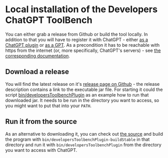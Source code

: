 # Local installation of the Developers ChatGPT ToolBench

You can either grab a release from Github or build the tool locally. In addition to that you will have to register it
with ChatGPT - either [as a ChatGPT plugin](plugin.md) or [as a GPT](gpt.md).
As a precondition it has to be reachable with https from the internet (or, more specifically, ChatGPT's servers) - 
see [the corresponding documentation](https.md).

## Download a release

You will find the latest release on it's
[release page on Github](https://github.com/stoerr/CoDeveloperGPTengine/releases) -
the release description contains a link to the executable jar file.
For starting it could the script
[bin/developersToolbenchPlugin](https://github.com/stoerr/CoDeveloperGPTengine/blob/develop/bin/developersToolbenchPlugin)
as an example how to run that downloaded jar.
It needs to be run in the directory you want to access, so you might want to put that into your `PATH`.

## Run it from the source

As an alternative to downloading it, you can check out
[the source](https://github.com/stoerr/CoDeveloperGPTengine)
and build the program with `bin/developersToolbenchPlugin-buildStable` in that directory
and run it with `bin/developersToolbenchPlugin` from the directory you want to access with ChatGPT.
